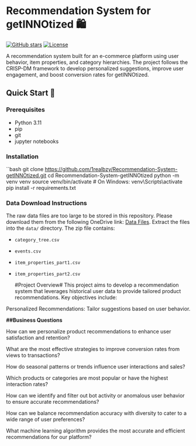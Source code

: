 
# Recommendation System for getINNOtized 🛍️

[![GitHub stars](https://img.shields.io/github/stars/1realbzy/Recommendation-System-getINNOtized?style=social)](https://github.com/1realbzy/Recommendation-System-getINNOtized)
[![License](https://img.shields.io/badge/License-MIT-blue.svg)](LICENSE)

A recommendation system built for an e-commerce platform using user behavior, item properties, and category hierarchies. The project follows the CRISP-DM framework to develop personalized suggestions, improve user engagement, and boost conversion rates for getINNOtized.

## Quick Start 🚀

### Prerequisites
- Python 3.11
- pip
- git
- jupyter notebooks

### Installation
``bash
git clone https://github.com/1realbzy/Recommendation-System-getINNOtized.git
cd Recommendation-System-getINNOtized
python -m venv venv
source venv/bin/activate  # On Windows: venv\Scripts\activate
pip install -r requirements.txt


### Data Download Instructions
The raw data files are too large to be stored in this repository. Please download them from the following OneDrive link: [Data Files](https://imperialgeneralcom-my.sharepoint.com/:u:/g/personal/hbempong_imperialgeneral_com/ESNnuUUceTNBt-VMLTrkhW0BkKflTTZ-hcABLSDztQylnQ?e=Rwfool). Extract the files into the `data/` directory. The zip file contains:
- `category_tree.csv`
- `events.csv`
- `item_properties_part1.csv`
- `item_properties_part2.csv`

  #Project Overview#
This project aims to develop a recommendation system that leverages historical user data to provide tailored product recommendations. Key objectives include:

Personalized Recommendations: Tailor suggestions based on user behavior.


**##Business Questions**

How can we personalize product recommendations to enhance user satisfaction and retention?

What are the most effective strategies to improve conversion rates from views to transactions?

How do seasonal patterns or trends influence user interactions and sales?

Which products or categories are most popular or have the highest interaction rates?

How can we identify and filter out bot activity or anomalous user behavior to ensure accurate recommendations?

How can we balance recommendation accuracy with diversity to cater to a wide range of user preferences?

What machine learning algorithm provides the most accurate and efficient recommendations for our platform?
